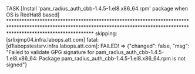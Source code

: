 TASK [Install 'pam_radius_auth_cbb-1.4.5-1.el8.x86_64.rpm' package when OS is RedHat8 based] ********************************************************************************************************************************************************************************
skipping: [srlixjmp04.infra.labops.att.com]
fatal: [d1labopstestsrv.infra.labops.att.com]: FAILED! => {"changed": false, "msg": "Failed to validate GPG signature for pam_radius_auth_cbb-1.4.5-1.el8.x86_64: Package pam_radius_auth_cbb-1.4.5-1.el8.x86_64.rpm is not signed"}

